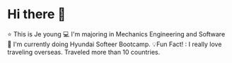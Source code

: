 # Hi there 👋

⭐ This is Je young
💻 I'm majoring in Mechanics Engineering and Software
🌸 I'm currently doing Hyundai Softeer Bootcamp.
💡Fun Fact! : I really love traveling overseas. Traveled more than 10 countries.


<!--
**2je0/2je0** is a ✨ _special_ ✨ repository because its `README.md` (this file) appears on your GitHub profile.

Here are some ideas to get you started:



- 🔭 I’m currently working on ...
- 🌱 I’m currently learning ...
- 👯 I’m looking to collaborate on ...
- 🤔 I’m looking for help with ...
- 💬 Ask me about ...
- 📫 How to reach me: ...
- 😄 Pronouns: ...
- ⚡ Fun fact: ...
-->
